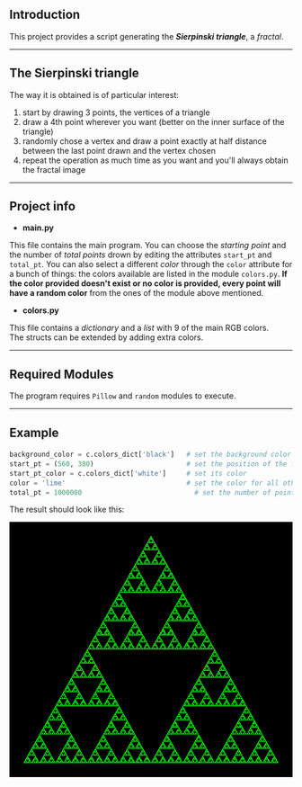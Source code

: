 
## Introduction

This project provides a script generating the ***Sierpinski triangle***, a _fractal_.
___

## The Sierpinski triangle

The way it is obtained is of particular interest: 
1. start by drawing 3 points, the vertices of 
a triangle 
2. draw a 4th point wherever you want (better on the inner surface of the triangle) 
3. randomly chose a vertex and draw a point exactly at half distance between the last point 
drawn and the vertex chosen 
4. repeat the operation as much time as you want and you'll always obtain the fractal image
___

## Project info

- **main.py**

This file contains the main program. 
You can choose the _starting point_ and the number of _total points_ drown by editing 
the attributes `start_pt` and `total_pt`. You can also select a different _color_ 
through the `color` attribute for a bunch of things: the colors available are listed 
in the module `colors.py`. **If the color provided doesn't exist or no color is provided,
every point will have a random color** from the ones of the module above mentioned.

- **colors.py**

This file contains a _dictionary_ and a _list_ with 9 of the main RGB colors.   
The structs can be extended by adding extra colors.
___

## Required Modules
The program requires `Pillow` and `random` modules to execute.
___

## Example 
```python
background_color = c.colors_dict['black']   # set the background color
start_pt = (560, 380)                       # set the position of the first point
start_pt_color = c.colors_dict['white']     # set its color
color = 'lime'                              # set the color for all others point
total_pt = 1000000                            # set the number of points to draw
```
The result should look like this:

![alt text](example.png)
